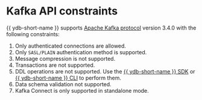 # Kafka API constraints

{{ ydb-short-name }} supports [Apache Kafka protocol](https://kafka.apache.org/protocol.html) version 3.4.0 with the following constraints:

1. Only authenticated connections are allowed.
2. Only `SASL/PLAIN` authentication method is supported.
3. Message compression is not supported.
4. Transactions are not supported.
5. DDL operations are not supported. Use the [{{ ydb-short-name }} SDK](../ydb-sdk/index.md) or [{{ ydb-short-name }} CLI](../ydb-cli/index.md) to perform them.
6. Data schema validation not supported.
7. Kafka Connect is only supported in standalone mode.
